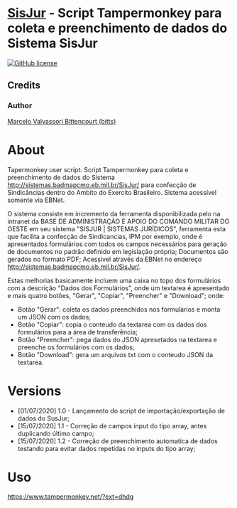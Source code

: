 # [SisJur](http://sistemas.badmapcmo.eb.mil.br/SisJur/) - Script Tampermonkey para coleta e preenchimento de dados do Sistema SisJur

[![GitHub license](https://img.shields.io/apm/l/vim-mode.svg)](LICENSE)

## Credits

### Author
[Marcelo Valvassori Bittencourt (bitts)](https://github.com/bitts)

# About
Tapermonkey user script. Script Tampermonkey para coleta e preenchimento de dados do Sistema http://sistemas.badmapcmo.eb.mil.br/SisJur/ para confecção de Sindicâncias dentro do Ambito do Exercito Brasileiro. Sistema acessível somente via EBNet. 

O sistema consiste em incremento da ferramenta disponibilizada pelo na intranet da BASE DE ADMINISTRAÇÃO E APOIO DO COMANDO MILITAR DO OESTE em seu sistema "SISJUR | SISTEMAS JURÍDICOS", ferramenta esta que facilita a confecção de Sindicancias, IPM por exemplo, onde é apresentados formulários com todos os campos necessários para geração de documentos no padrão definido em legislação própria; Documentos são gerados no formato PDF; Acessivel através da EBNet no endereço http://sistemas.badmapcmo.eb.mil.br/SisJur/.

Estas melhorias basicamente incluem uma caixa no topo dos formulários com a descrição "Dados dos Formulários", onde um textarea é apresentado e mais quatro botões,  "Gerar", "Copiar", "Preencher" e "Download"; onde:
- Botão "Gerar": coleta os dados preenchidos nos formulários e monta um JSON com os dados;
- Botão "Copiar": copia o conteudo da textarea com os dados dos formulários para a área de transferência;
- Botão "Preencher": pega dados do JSON apresetados na textarea e preenche os formulários com os dados;
- Botão "Download": gera um arquivos txt com o conteudo JSON da textarea.

# Versions
- [01/07/2020] 1.0 - Lançamento do script de importação/exportação de dados do SusJur;
- [15/07/2020] 1.1 - Correção de campos input do tipo array, antes duplicando último campo;
- [15/07/2020] 1.2 - Correção de preenchimento automatica de dados testando para evitar dados repetidas no inputs do tipo array;

# Uso
https://www.tampermonkey.net/?ext=dhdg

